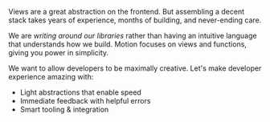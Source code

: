 Views are a great abstraction on the frontend. But assembling a decent stack takes years of experience, months of building, and never-ending care.

We are *writing around our libraries* rather than having an intuitive language that understands
how we build. Motion focuses on views and functions, giving you power in simplicity.

We want to allow developers to be maximally creative.
Let's make developer experience amazing with:

 - Light abstractions that enable speed
 - Immediate feedback with helpful errors
 - Smart tooling & integration
